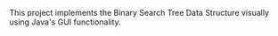 
This project implements the Binary Search Tree Data Structure visually using Java's GUI functionality. 
